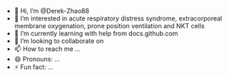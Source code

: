 - 👋 Hi, I’m @Derek-Zhao88
- 👀 I’m interested in acute respiratory distress syndrome, extracorporeal membrane oxygenation, prone position ventilation and NKT cells
- 🌱 I’m currently learning with help from docs.github.com
- 💞️ I’m looking to collaborate on 
- 📫 How to reach me ...
- 😄 Pronouns: ...
- ⚡ Fun fact: ...

<!---
Derek-Zhao88/Derek-Zhao88 is a ✨ special ✨ repository because its `README.md` (this file) appears on your GitHub profile.
You can click the Preview link to take a look at your changes.
--->
